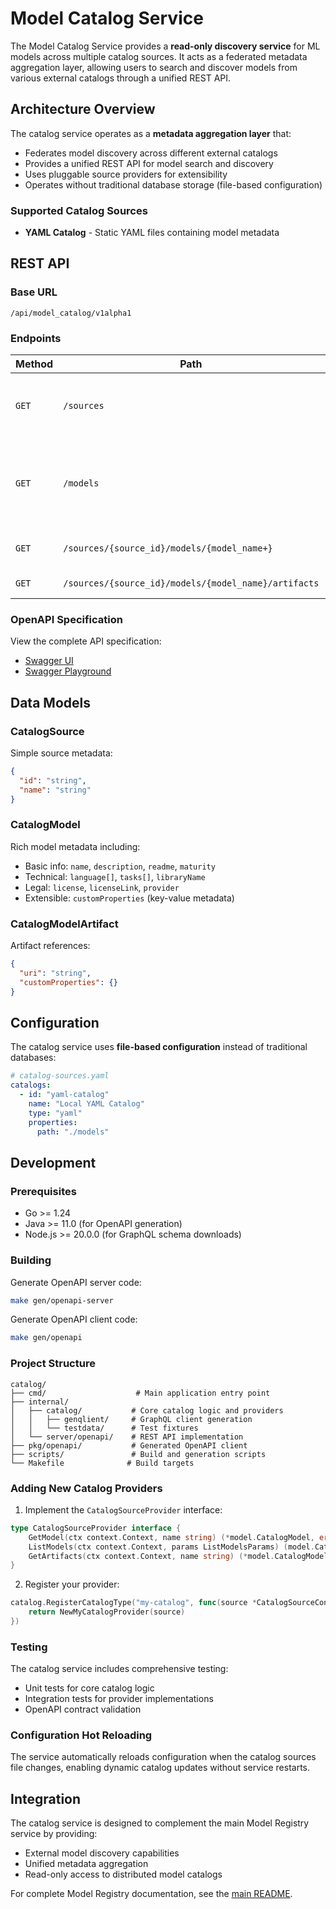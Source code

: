 # Model Catalog Service

The Model Catalog Service provides a **read-only discovery service** for ML models across multiple catalog sources. It acts as a federated metadata aggregation layer, allowing users to search and discover models from various external catalogs through a unified REST API.

## Architecture Overview

The catalog service operates as a **metadata aggregation layer** that:
- Federates model discovery across different external catalogs
- Provides a unified REST API for model search and discovery
- Uses pluggable source providers for extensibility
- Operates without traditional database storage (file-based configuration)

### Supported Catalog Sources

- **YAML Catalog** - Static YAML files containing model metadata

## REST API

### Base URL
`/api/model_catalog/v1alpha1`

### Endpoints

| Method | Path | Description |
|--------|------|-------------|
| `GET` | `/sources` | List all catalog sources with pagination |
| `GET` | `/models` | Search models across sources (requires `source` parameter) |
| `GET` | `/sources/{source_id}/models/{model_name+}` | Get specific model details |
| `GET` | `/sources/{source_id}/models/{model_name}/artifacts` | List model artifacts |

### OpenAPI Specification

View the complete API specification:
- [Swagger UI](https://www.kubeflow.org/docs/components/model-registry/reference/model-catalog-rest-api/#swagger-ui)
- [Swagger Playground](https://petstore.swagger.io/?url=https://raw.githubusercontent.com/kubeflow/model-registry/main/api/openapi/catalog.yaml)

## Data Models

### CatalogSource
Simple source metadata:
```json
{
  "id": "string",
  "name": "string"
}
```

### CatalogModel
Rich model metadata including:
- Basic info: `name`, `description`, `readme`, `maturity`
- Technical: `language[]`, `tasks[]`, `libraryName`
- Legal: `license`, `licenseLink`, `provider`
- Extensible: `customProperties` (key-value metadata)

### CatalogModelArtifact
Artifact references:
```json
{
  "uri": "string",
  "customProperties": {}
}
```

## Configuration

The catalog service uses **file-based configuration** instead of traditional databases:

```yaml
# catalog-sources.yaml
catalogs:
  - id: "yaml-catalog"
    name: "Local YAML Catalog"
    type: "yaml"
    properties:
      path: "./models"
```

## Development

### Prerequisites
- Go >= 1.24
- Java >= 11.0 (for OpenAPI generation)
- Node.js >= 20.0.0 (for GraphQL schema downloads)

### Building

Generate OpenAPI server code:
```bash
make gen/openapi-server
```

Generate OpenAPI client code:
```bash
make gen/openapi
```

### Project Structure

```
catalog/
├── cmd/                    # Main application entry point
├── internal/
│   ├── catalog/           # Core catalog logic and providers
│   │   ├── genqlient/     # GraphQL client generation
│   │   └── testdata/      # Test fixtures
│   └── server/openapi/    # REST API implementation
├── pkg/openapi/           # Generated OpenAPI client
├── scripts/               # Build and generation scripts
└── Makefile              # Build targets
```

### Adding New Catalog Providers

1. Implement the `CatalogSourceProvider` interface:
```go
type CatalogSourceProvider interface {
    GetModel(ctx context.Context, name string) (*model.CatalogModel, error)
    ListModels(ctx context.Context, params ListModelsParams) (model.CatalogModelList, error)
    GetArtifacts(ctx context.Context, name string) (*model.CatalogModelArtifactList, error)
}
```

2. Register your provider:
```go
catalog.RegisterCatalogType("my-catalog", func(source *CatalogSourceConfig) (CatalogSourceProvider, error) {
    return NewMyCatalogProvider(source)
})
```

### Testing

The catalog service includes comprehensive testing:
- Unit tests for core catalog logic
- Integration tests for provider implementations
- OpenAPI contract validation

### Configuration Hot Reloading

The service automatically reloads configuration when the catalog sources file changes, enabling dynamic catalog updates without service restarts.

## Integration

The catalog service is designed to complement the main Model Registry service by providing:
- External model discovery capabilities
- Unified metadata aggregation
- Read-only access to distributed model catalogs

For complete Model Registry documentation, see the [main README](../README.md).